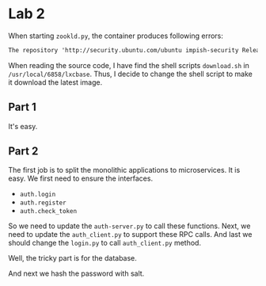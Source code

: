 # Lab 2

When starting `zookld.py`, the container produces following errors:

```txt
The repository 'http://security.ubuntu.com/ubuntu impish-security Release' no longer has a Release file
```
When reading the source code, I have find the shell scripts `download.sh` in
`/usr/local/6858/lxcbase`. Thus, I decide to change the shell script to make it
download the latest image.

## Part 1

It's easy.

## Part 2

The first job is to split the monolithic applications to microservices. It is easy.
We first need to ensure the interfaces.

+ `auth.login`
+ `auth.register`
+ `auth.check_token`

So we need to update the `auth-server.py` to call these functions. Next, we need to
update the `auth_client.py` to support these RPC calls. And last we should change the
`login.py` to call `auth_client.py` method.

Well, the tricky part is for the database.

And next we hash the password with salt.
